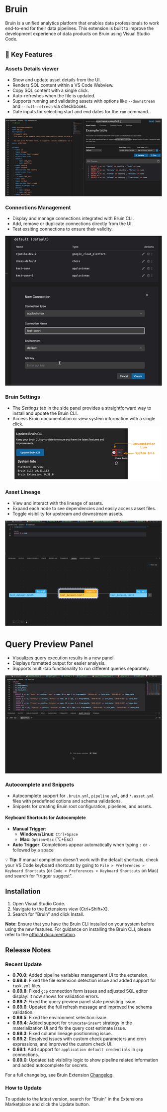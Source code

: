 # Bruin

Bruin is a unified analytics platform that enables data professionals to work end-to-end for their data pipelines. This extension is built to improve the development experience of data products on Bruin using Visual Studio Code.

## 🚀 Key Features

### Assets Details viewer
- Show and update asset details from the UI.
- Renders SQL content within a VS Code Webview.
- Copy SQL content with a single click.
- Auto-refreshes when the file is updated.
- Supports running and validating assets with options like `--downstream` and `--full-refresh` via checkboxes.
- Date inputs for selecting start and end dates for the `run` command.


![GIF of Asset Details Panel](https://github.com/bruin-data/bruin-vscode/blob/main/screenshots/asset-details-tab-new.gif?raw=true)

### Connections Management
- Display and manage connections integrated with Bruin CLI.
- Add, remove or duplicate connections directly from the UI.
- Test exsiting connections to ensure their validity.

![GIF of Connection Manager](https://github.com/bruin-data/bruin-vscode/blob/main/screenshots/manage-connections.gif?raw=true)

### Bruin Settings
- The *Settings* tab in the side panel provides a straightforward way to install and update the Bruin CLI.
- Access Bruin documentation or view system information with a single click.
![Screenshot of Settings Tab](https://github.com/bruin-data/bruin-vscode/blob/main/screenshots/bruin-settings.png?raw=true)

### Asset Lineage
- View and interact with the lineage of assets.
- Expand each node to see dependencies and easily access asset files.
- Toggle visibility for upstream and downstream assets.

![GIF of Lineage Panel](https://github.com/bruin-data/bruin-vscode/blob/main/screenshots/lineage-panel-with-options.gif?raw=true)

# Query Preview Panel
- Visualizes query execution results in a new panel.
- Displays formatted output for easier analysis.
- Supports multi-tab functionality to run different queries separately.

![GIF of Lineage Panel](https://github.com/bruin-data/bruin-vscode/blob/main/screenshots/query-preview-options.gif?raw=true)

### Autocomplete and Snippets
- Autocomplete support for `.bruin.yml`, `pipeline.yml`, and `*.asset.yml` files with predefined options and schema validations.
- Snippets for creating Bruin root configuration, pipelines, and assets.

#### Keyboard Shortcuts for Autocomplete
- **Manual Trigger**: 
  - **Windows/Linux**: `Ctrl+Space`
  - **Mac**: `Option+Esc` (⌥+Esc)
- **Auto Trigger**: Completions appear automatically when typing `:` or `-` followed by a space

💡 **Tip**: If manual completion doesn't work with the default shortcuts, check your VS Code keyboard shortcuts by going to `File > Preferences > Keyboard Shortcuts` (or `Code > Preferences > Keyboard Shortcuts` on Mac) and search for "trigger suggest".

## Installation

1. Open Visual Studio Code.
2. Navigate to the Extensions view (Ctrl+Shift+X).
3. Search for "Bruin" and click Install.

**Note**: Ensure that you have the Bruin CLI installed on your system before using the new features. For guidance on installing the Bruin CLI, please refer to the [official documentation](https://github.com/bruin-data/bruin).

## Release Notes
### Recent Update
- **0.70.0**: Added pipeline variables management UI to the extension.
- **0.69.9**: Fixed the file extension detection issue and added support for `task.yml` files.
- **0.69.8**: Fixed `gcp` connection form issues and adjusted SQL editor display: it now shows for validation errors.
- **0.69.7**: Fixed the query preview panel state persisting issue.
- **0.69.6**: Updated the full refresh message and improved the schema validation.
- **0.69.5**: Fixed the environment selection issue.
- **0.69.4**: Added support for `truncate+insert` strategy in the materialization UI and fix the query cost estimate issue.
- **0.69.3**: Fixed column lineage positionning issue.
- **0.69.2**: Resolved issues with custom check parameters and cron expressions, and improved the custom check UI.
- **0.69.1**: Add support for `application default credentials` in `gcp` connections.
- **0.69.0**: Updated tab visibility logic to show pipeline related information and added autocomplete for secrets.

For a full changelog, see Bruin Extension [Changelog](https://marketplace.visualstudio.com/items/bruin.bruin/changelog).

### How to Update

To update to the latest version, search for "Bruin" in the Extensions Marketplace and click the Update button.

